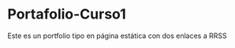 <h1>Portafolio-Curso1</h1>

<p>Este es un portfolio tipo en página estática con dos enlaces a RRSS</p>

